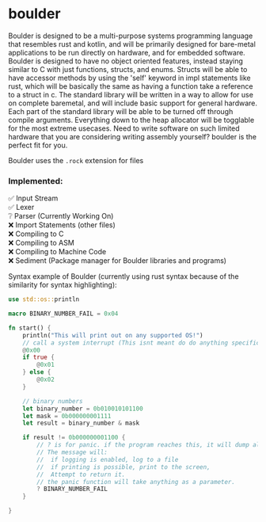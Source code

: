 # boulder

Boulder is designed to be a multi-purpose systems programming language that resembles rust and kotlin, and will be primarily designed for bare-metal applications to be run directly on hardware, and for embedded software. Boulder is designed to have no object oriented features, instead staying similar to C with just functions, structs, and enums. Structs will be able to have accessor methods by using the 'self' keyword in impl statements like rust, which will be basically the same as having a function take a reference to a struct in c. The standard library will be written in a way to allow for use on complete baremetal, and will include basic support for general hardware. Each part of the standard library will be able to be turned off through compile arguments. Everything down to the heap allocator will be togglable for the most extreme usecases. Need to write software on such limited hardware that you are considering writing assembly yourself? boulder is the perfect fit for you.

Boulder uses the `.rock` extension for files

### Implemented:
✅ Input Stream\
✅ Lexer\
❔ Parser (Currently Working On)\
❌ Import Statements (other files)\
❌ Compiling to C\
❌ Compiling to ASM\
❌ Compiling to Machine Code\
❌ Sediment (Package manager for Boulder libraries and programs)

Syntax example of Boulder (currently using rust syntax because of the similarity for syntax highlighting): 
```rust
use std::os::println

macro BINARY_NUMBER_FAIL = 0x04

fn start() {
    println("This will print out on any supported OS!")
    // call a system interrupt (This isnt meant do do anything specific, just an example of syntax and features.)
    @0x00
    if true {
        @0x01
    } else {
        @0x02
    }

    // binary numbers
    let binary_number = 0b010010101100
    let mask = 0b000000001111
    let result = binary_number & mask

    if result != 0b000000001100 {
        // ? is for panic. if the program reaches this, it will dump all used memory and stop.
        // The message will:
        //  if logging is enabled, log to a file
        //  if printing is possible, print to the screen,
        //  Attempt to return it.
        // the panic function will take anything as a parameter.
        ? BINARY_NUMBER_FAIL
    }

}
```
